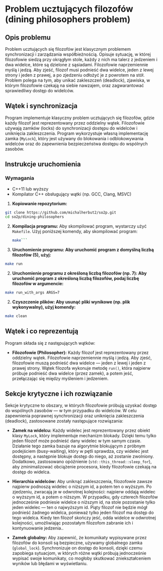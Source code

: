 # Problem ucztujących filozofów (dining philosophers problem)

## Opis problemu

Problem ucztujących się filozofów jest klasycznym problemem synchronizacji i zarządzania współbieżnością. Opisuje sytuację, w której filozofowie siedzą przy okrągłym stole, każdy z nich ma talerz z jedzeniem i dwa widelce, które są dzielone z sąsiadami. Filozofowie naprzemiennie myślą i jedzą. Aby zjeść, filozof musi podnieść dwa widelce, jeden z lewej strony i jeden z prawej, a po zjedzeniu odłożyć je z powrotem na stół. Problem polega na tym, aby unikać zakleszczeń (deadlock), zjawiska, w którym filozofowie czekają na siebie nawzajem, oraz zagwarantować sprawiedliwy dostęp do widelców.

## Wątek i synchronizacja

Program implementuje klasyczny problem ucztujących się filozofów, gdzie każdy filozof jest reprezentowany przez oddzielny wątek. Filozofowie używają zamków (locks) do synchronizacji dostępu do widelców i uniknięcia zakleszczenia. Program wykorzystuje własną implementację zamka (`MyLock`), który jest używany do blokowania i odblokowywania widelców oraz do zapewnienia bezpieczeństwa dostępu do wspólnych zasobów.

## Instrukcje uruchomienia

### Wymagania
- C++11 lub wyższy
- Kompilator C++ obsługujący wątki (np. GCC, Clang, MSVC)

1. **Kopiowanie repozytorium:**
  ```bash
  git clone https://github.com/michalherbut2/so2p.git
  cd so2p/dining-philosophers
  ```

2. **Kompilacja programu:**
   Aby skompilować program, wystarczy użyć `Makefile`. Użyj poniższej komendy, aby skompilować program:
   ```bash
   make```

2. **Uruchomienie programu: Aby uruchomić program z domyślną liczbą filozofów (5), użyj:**

```bash
make run
```
2. **Uruchomienie programu z określoną liczbą filozofów (np. 7): Aby uruchomić program z określoną liczbą filozofów, podaj liczbę filozofów w argumencie:**

```bash
make run_with_args ARGS=7
```
2. **Czyszczenie plików: Aby usunąć pliki wynikowe (np. plik wykonywalny), użyj komendy:**

```bash
make clean
```

## Wątek i co reprezentują

Program składa się z następujących wątków:

- **Filozofowie (Philosopher):** Każdy filozof jest reprezentowany przez oddzielny wątek. Filozofowie naprzemiennie myślą i jedzą. Aby zjeść, filozofowie muszą podnieść dwa widelce — jeden z lewej i jeden z prawej strony. Wątek filozofa wykonuje metodę `run()`, która najpierw próbuje podnieść dwa widelce (przez zamek), a potem jeść, przełączając się między myśleniem i jedzeniem. 

## Sekcje krytyczne i ich rozwiązanie

Sekcje krytyczne to obszary, w których filozofowie próbują uzyskać dostęp do wspólnych zasobów — w tym przypadku do widelców. W celu zapewnienia poprawnej synchronizacji oraz uniknięcia zakleszczenia (deadlock), zastosowane zostały następujące rozwiązania:

- **Zamek na widelcu:** Każdy widelec jest reprezentowany przez obiekt klasy `MyLock`, który implementuje mechanizm blokady. Dzięki temu tylko jeden filozof może podnieść dany widelec w tym samym czasie. Działanie tego zamka bazuje na algorytmie blokującym z próbnym podejściem (busy-waiting), który w pętli sprawdza, czy widelec jest dostępny, a następnie blokuje dostęp do niego, aż zostanie zwolniony. Dodatkowo, zastosowano opóźnienie (`std::this_thread::sleep_for`), aby zminimalizować obciążenie procesora, kiedy filozofowie czekają na dostęp do widelca.

- **Hierarchia widelców:** Aby uniknąć zakleszczenia, filozofowie zawsze najpierw podnoszą widelec o niższym id, a potem ten o wyższym. Po zjedzeniu, zwracają je w odwrotnej kolejności: najpierw oddają widelec o wyższym id, a potem o niższym. W przypadku, gdy czterech filozofów jednocześnie podniesie widelce o niższym id, na stole pozostanie tylko jeden widelec — ten o najwyższym id. Piąty filozof nie będzie mógł podnieść żadnego widelca, ponieważ tylko jeden filozof ma dostęp do tego widelca. Kiedy ten filozof skończy jeść, odda widelce w odwrotnej kolejności, umożliwiając pozostałym filozofom zabranie ich i kontynuowanie jedzenia..

- **Zamek globalny:** Aby zapewnić, że komunikaty wypisywane przez filozofów do konsoli są bezpieczne, używamy globalnego zamka (`global_lock`). Synchronizuje on dostęp do konsoli, dzięki czemu zapobiega sytuacjom, w których różne wątki próbują jednocześnie wypisać swoje komunikaty, co mogłoby skutkować zniekształceniem wyników lub błędami w wyświetlaniu.
